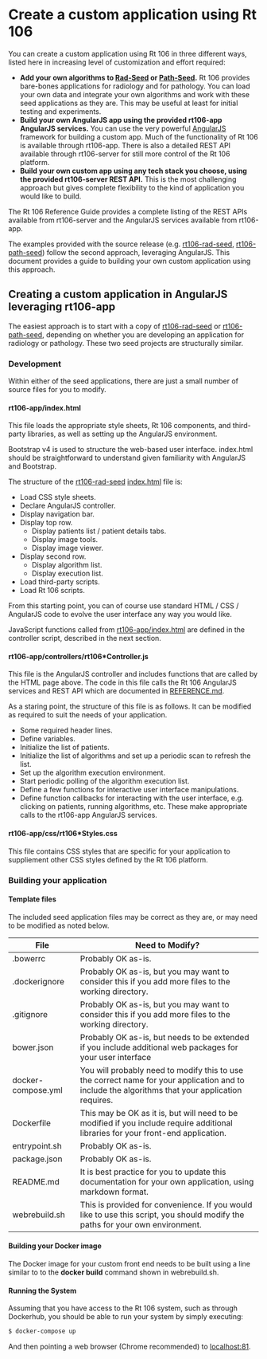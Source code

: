 # Create a custom application using Rt 106

You can create a custom application using Rt 106 in three different ways, listed here in increasing level of customization and effort required:
* __Add your own algorithms to [Rad-Seed](https://github.com/rt106/rt106-rad-seed) or [Path-Seed](https://github.com/rt106/rt106-path-seed).__  Rt 106 provides bare-bones applications for radiology and for pathology.  You can load your own data and integrate your own algorithms and work with these seed applications as they are.  This may be useful at least for initial testing and experiments.  
* __Build your own AngularJS app using the provided rt106-app AngularJS services.__  You can use the very powerful [AngularJS](https://angularjs.org/) framework for building a custom app.  Much of the functionality of Rt 106 is available through rt106-app.  There is also a detailed REST API available through rt106-server for still more control of the Rt 106 platform.
* __Build your own custom app using any tech stack you choose, using the provided rt106-server REST API.__  This is the most challenging approach but gives complete flexibility to the kind of application you would like to build.

The Rt 106 Reference Guide provides a complete listing of the REST APIs available from rt106-server and the AngularJS services available from rt106-app.

The examples provided with the source release (e.g. [rt106-rad-seed](https://github.com/rt106/rt106-rad-seed), [rt106-path-seed](https://github.com/rt106/rt106-path-seed)) follow the second approach, leveraging AngularJS.  This document provides a guide to building your own custom application using this approach.


## Creating a custom application in AngularJS leveraging rt106-app

The easiest approach is to start with a copy of [rt106-rad-seed](https://github.com/rt106/rt106-rad-seed) or [rt106-path-seed](https://github.com/rt106/rt106-path-seed), depending on whether you are developing an application for radiology or pathology.  These two seed projects are structurally similar.

### Development
Within either of the seed applications, there are just a small number of source files for you to modify.

#### rt106-app/index.html

This file loads the appropriate style sheets, Rt 106 components, and third-party libraries, as well as setting up the AngularJS environment.

Bootstrap v4 is used to structure the web-based user interface.  index.html should be straightforward to understand given familiarity with AngularJS and Bootstrap.

The structure of the [rt106-rad-seed](https://github.com/rt106/rt106-rad-seed) [index.html](https://github.com/rt106/rt106-rad-seed/blob/master/rt106-app/index.html) file is:
* Load CSS style sheets.
* Declare AngularJS controller.
* Display navigation bar.
* Display top row.
  * Display patients list / patient details tabs.
  * Display image tools.
  * Display image viewer.
* Display second row.
  * Display algorithm list.
  * Display execution list.
* Load third-party scripts.
* Load Rt 106 scripts.

From this starting point, you can of course use standard HTML / CSS / AngularJS code to evolve the user interface any way you would like.

JavaScript functions called from [rt106-app/index.html](https://github.com/rt106/rt106-rad-seed/blob/master/rt106-app/index.html)  are defined in the controller script, described in the next section.

#### rt106-app/controllers/rt106*Controller.js

This file is the AngularJS controller and includes functions that are called by the HTML page above.  The code in this file calls the Rt 106 AngularJS services and REST API which are documented in [REFERENCE.md]().

As a staring point, the structure of this file is as follows.  It can be modified as required to suit the needs of your application.
* Some required header lines.
* Define variables.
* Initialize the list of patients.
* Initialize the list of algorithms and set up a periodic scan to refresh the list.
* Set up the algorithm execution environment.
* Start periodic polling of the algorithm execution list.
* Define a few functions for interactive user interface manipulations.
* Define function callbacks for interacting with the user interface, e.g. clicking on patients, running algorithms, etc.  These make appropriate calls to the rt106-app AngularJS services.

#### rt106-app/css/rt106*Styles.css

This file contains CSS styles that are specific for your application to suppliement other CSS styles defined by the Rt 106 platform.

### Building your application

#### Template files
The included seed application files may be correct as they are, or may need to be modified as noted below.

|File|Need to Modify?|
|----|---------------|
|.bowerrc|Probably OK as-is.|
|.dockerignore|Probably OK as-is, but you may want to consider this if you add more files to the working directory.|
|.gitignore|Probably OK as-is, but you may want to consider this if you add more files to the working directory.|
|bower.json|Probably OK as-is, but needs to be extended if you include additional web packages for your user interface|
|docker-compose.yml|You will probably need to modify this to use the correct name for your application and to include the algorithms that your application requires.|
|Dockerfile|This may be OK as it is, but will need to be modified if you include require additional libraries for your front-end application.|
|entrypoint.sh|Probably OK as-is.|
|package.json|Probably OK as-is.|
|README.md|It is best practice for you to update this documentation for your own application, using markdown format.|
|webrebuild.sh|This is provided for convenience.  If you would like to use this script, you should modify the paths for your own environment.|

#### Building your Docker image

The Docker image for your custom front end needs to be built using a line similar to to the __docker build__ command shown in webrebuild.sh.

#### Running the System

Assuming that you have access to the Rt 106 system, such as through Dockerhub, you should be able to run your system by simply executing:
```bash
$ docker-compose up
```
And then pointing a web browser (Chrome recommended) to [localhost:81](http://localhost:81).

